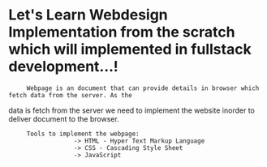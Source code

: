 # Let's Learn Webdesign Implementation from the scratch which will implemented in fullstack development...!

         Webpage is an document that can provide details in browser which fetch data from the server. As the    
data is fetch from the server we need to implement the website inorder to deliver document to the browser.
         
         Tools to implement the webpage:
                      -> HTML - Hyper Text Markup Language
                      -> CSS - Cascading Style Sheet
                      -> JavaScript 
                    